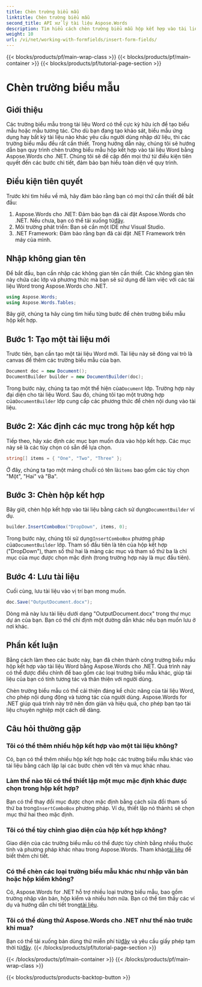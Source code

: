 ```yaml
---
title: Chèn trường biểu mẫu
linktitle: Chèn trường biểu mẫu
second_title: API xử lý tài liệu Aspose.Words
description: Tìm hiểu cách chèn trường biểu mẫu hộp kết hợp vào tài liệu Word bằng Aspose.Words cho .NET với hướng dẫn từng bước chi tiết của chúng tôi.
weight: 10
url: /vi/net/working-with-formfields/insert-form-fields/
---
```


{{< blocks/products/pf/main-wrap-class >}}
{{< blocks/products/pf/main-container >}}
{{< blocks/products/pf/tutorial-page-section >}}

# Chèn trường biểu mẫu

## Giới thiệu

Các trường biểu mẫu trong tài liệu Word có thể cực kỳ hữu ích để tạo biểu mẫu hoặc mẫu tương tác. Cho dù bạn đang tạo khảo sát, biểu mẫu ứng dụng hay bất kỳ tài liệu nào khác yêu cầu người dùng nhập dữ liệu, thì các trường biểu mẫu đều rất cần thiết. Trong hướng dẫn này, chúng tôi sẽ hướng dẫn bạn quy trình chèn trường biểu mẫu hộp kết hợp vào tài liệu Word bằng Aspose.Words cho .NET. Chúng tôi sẽ đề cập đến mọi thứ từ điều kiện tiên quyết đến các bước chi tiết, đảm bảo bạn hiểu toàn diện về quy trình.

## Điều kiện tiên quyết

Trước khi tìm hiểu về mã, hãy đảm bảo rằng bạn có mọi thứ cần thiết để bắt đầu:

1.  Aspose.Words cho .NET: Đảm bảo bạn đã cài đặt Aspose.Words cho .NET. Nếu chưa, bạn có thể tải xuống từ[đây](https://releases.aspose.com/words/net/).
2. Môi trường phát triển: Bạn sẽ cần một IDE như Visual Studio.
3. .NET Framework: Đảm bảo rằng bạn đã cài đặt .NET Framework trên máy của mình.

## Nhập không gian tên

Để bắt đầu, bạn cần nhập các không gian tên cần thiết. Các không gian tên này chứa các lớp và phương thức mà bạn sẽ sử dụng để làm việc với các tài liệu Word trong Aspose.Words cho .NET.

```csharp
using Aspose.Words;
using Aspose.Words.Tables;
```

Bây giờ, chúng ta hãy cùng tìm hiểu từng bước để chèn trường biểu mẫu hộp kết hợp.

## Bước 1: Tạo một tài liệu mới

Trước tiên, bạn cần tạo một tài liệu Word mới. Tài liệu này sẽ đóng vai trò là canvas để thêm các trường biểu mẫu của bạn.


```csharp
Document doc = new Document();
DocumentBuilder builder = new DocumentBuilder(doc);
```

 Trong bước này, chúng ta tạo một thể hiện của`Document` lớp. Trường hợp này đại diện cho tài liệu Word. Sau đó, chúng tôi tạo một trường hợp của`DocumentBuilder` lớp cung cấp các phương thức để chèn nội dung vào tài liệu.

## Bước 2: Xác định các mục trong hộp kết hợp

Tiếp theo, hãy xác định các mục bạn muốn đưa vào hộp kết hợp. Các mục này sẽ là các tùy chọn có sẵn để lựa chọn.

```csharp
string[] items = { "One", "Two", "Three" };
```

 Ở đây, chúng ta tạo một mảng chuỗi có tên là`items` bao gồm các tùy chọn "Một", "Hai" và "Ba".

## Bước 3: Chèn hộp kết hợp

 Bây giờ, chèn hộp kết hợp vào tài liệu bằng cách sử dụng`DocumentBuilder` ví dụ.

```csharp
builder.InsertComboBox("DropDown", items, 0);
```

 Trong bước này, chúng tôi sử dụng`InsertComboBox` phương pháp của`DocumentBuilder` lớp. Tham số đầu tiên là tên của hộp kết hợp ("DropDown"), tham số thứ hai là mảng các mục và tham số thứ ba là chỉ mục của mục được chọn mặc định (trong trường hợp này là mục đầu tiên).

## Bước 4: Lưu tài liệu

Cuối cùng, lưu tài liệu vào vị trí bạn mong muốn.

```csharp
doc.Save("OutputDocument.docx");
```

Dòng mã này lưu tài liệu dưới dạng "OutputDocument.docx" trong thư mục dự án của bạn. Bạn có thể chỉ định một đường dẫn khác nếu bạn muốn lưu ở nơi khác.

## Phần kết luận

Bằng cách làm theo các bước này, bạn đã chèn thành công trường biểu mẫu hộp kết hợp vào tài liệu Word bằng Aspose.Words cho .NET. Quá trình này có thể được điều chỉnh để bao gồm các loại trường biểu mẫu khác, giúp tài liệu của bạn có tính tương tác và thân thiện với người dùng.

Chèn trường biểu mẫu có thể cải thiện đáng kể chức năng của tài liệu Word, cho phép nội dung động và tương tác của người dùng. Aspose.Words for .NET giúp quá trình này trở nên đơn giản và hiệu quả, cho phép bạn tạo tài liệu chuyên nghiệp một cách dễ dàng.

## Câu hỏi thường gặp

### Tôi có thể thêm nhiều hộp kết hợp vào một tài liệu không?

Có, bạn có thể thêm nhiều hộp kết hợp hoặc các trường biểu mẫu khác vào tài liệu bằng cách lặp lại các bước chèn với tên và mục khác nhau.

### Làm thế nào tôi có thể thiết lập một mục mặc định khác được chọn trong hộp kết hợp?

Bạn có thể thay đổi mục được chọn mặc định bằng cách sửa đổi tham số thứ ba trong`InsertComboBox` phương pháp. Ví dụ, thiết lập nó thành`1` sẽ chọn mục thứ hai theo mặc định.

### Tôi có thể tùy chỉnh giao diện của hộp kết hợp không?

 Giao diện của các trường biểu mẫu có thể được tùy chỉnh bằng nhiều thuộc tính và phương pháp khác nhau trong Aspose.Words. Tham khảo[tài liệu](https://reference.aspose.com/words/net/) để biết thêm chi tiết.

### Có thể chèn các loại trường biểu mẫu khác như nhập văn bản hoặc hộp kiểm không?

 Có, Aspose.Words for .NET hỗ trợ nhiều loại trường biểu mẫu, bao gồm trường nhập văn bản, hộp kiểm và nhiều hơn nữa. Bạn có thể tìm thấy các ví dụ và hướng dẫn chi tiết trong[tài liệu](https://reference.aspose.com/words/net/).

### Tôi có thể dùng thử Aspose.Words cho .NET như thế nào trước khi mua?

 Bạn có thể tải xuống bản dùng thử miễn phí từ[đây](https://releases.aspose.com/) và yêu cầu giấy phép tạm thời từ[đây](https://purchase.aspose.com/temporary-license/).
{{< /blocks/products/pf/tutorial-page-section >}}

{{< /blocks/products/pf/main-container >}}
{{< /blocks/products/pf/main-wrap-class >}}

{{< blocks/products/products-backtop-button >}}
